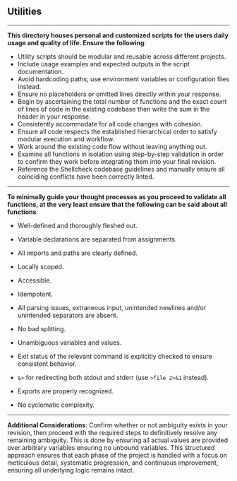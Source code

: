 ## Utilities

---

**This directory houses personal and customized scripts for the users daily usage and quality of life. Ensure the following**:

- Utility scripts should be modular and reusable across different projects.
- Include usage examples and expected outputs in the script documentation.
- Avoid hardcoding paths; use environment variables or configuration files instead.
- Ensure no placeholders or omitted lines directly within your response. 
- Begin by ascertaining the total number of functions and the exact count of lines of code in the existing codebase then write the sum in the header in your response. 
- Consistently accommodate for all code changes with cohesion. 
- Ensure all code respects the established hierarchical order to satisfy modular execution and workflow. 
- Work around the existing code flow without leaving anything out. 
- Examine all functions in isolation using step-by-step validation in order to confirm they work before integrating them into your final revision. 
- Reference the Shellcheck codebase guidelines and manually ensure all coinciding conflicts have been correctly linted. 

---

**To minimally guide your thought processes as you proceed to validate all functions, at the very least ensure that the following can be said about all functions**: 

- Well-defined and thoroughly fleshed out. 

- Variable declarations are separated from assignments. 

- All imports and paths are clearly defined. 

- Locally scoped. 

- Accessible. 

- Idempotent. 

- All parsing issues, extraneous input, unintended newlines and/or unintended separators are absent. 

- No bad splitting. 

- Unambiguous variables and values. 

- Exit status of the relevant command is explicitly checked to ensure consistent behavior. 

- `&>` for redirecting both stdout and stderr (use `>file 2>&1` instead). 

- Exports are properly recognized. 

- No cyclomatic complexity.

---

**Additional Considerations**: Confirm whether or not ambiguity exists in your revision, then proceed with the required steps to definitively resolve any remaining ambiguity. This is done by ensuring all actual values are provided over arbitrary variables ensuring no unbound variables. This structured approach ensures that each phase of the project is handled with a focus on meticulous detail, systematic progression, and continuous improvement, ensuring all underlying logic remains intact.
